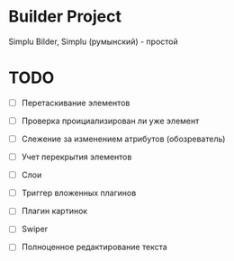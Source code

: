 # Builder Project
Simplu Bilder, Simplu (румынский) - простой


# TODO
- [ ] Перетаскивание элементов
- [ ] Проверка проициализирован ли уже элемент
- [ ] Слежение за изменением атрибутов (обозреватель)
- [ ] Учет перекрытия элементов
- [ ] Слои

- [ ] Триггер вложенных плагинов
- [ ] Плагин картинок
- [ ] Swiper
- [ ] Полноценное редактирование текста
